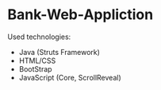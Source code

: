 # Bank-Web-Appliction
Used technologies:
 - Java (Struts Framework)
 - HTML/CSS
 - BootStrap
 - JavaScript (Core, ScrollReveal)
